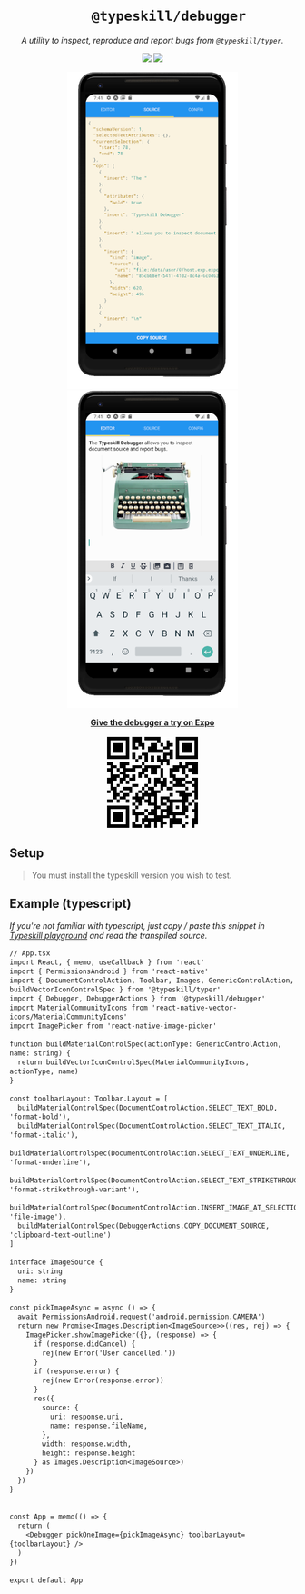 <h1 align="center">
<code>
    @typeskill/debugger
</code>
</h1>
<p align="center">
  <em>
    A utility to inspect, reproduce and report bugs from <code>@typeskill/typer</code>.
  </em>
</p>
<p align="center">
    <a href="https://www.npmjs.com/package/@typeskill/debugger" alt="Npm Version">
        <img src="https://img.shields.io/npm/v/@typeskill/debugger.svg" /></a>
    <img src="https://img.shields.io/npm/l/@typeskill/typer.svg"/>
</p>
<p align="center">
  <img src="https://raw.githubusercontent.com/typeskill/debugger/HEAD/images/screenshot-unfold.png" width="300">
  <img src="https://raw.githubusercontent.com/typeskill/debugger/HEAD/images/screenshot-fold.png" width="300">
</p>
<p align="center">
    <a href="https://expo.io/@jsamr/typeskill-debugger">
        <strong>Give the debugger a try on Expo</strong>
    </a>
    <br/><br/>
    <a href="https://expo.io/@jsamr/typeskill-debugger">
        <img src="https://raw.githubusercontent.com/typeskill/debugger/HEAD/images/qr.png" alt="Expo QR code">
    </a>
    <br/>
</p>

## Setup

> You must install the typeskill version you wish to test.

## Example (typescript)

*If you're not familiar with typescript, just copy / paste this snippet in [Typeskill playground](https://www.typescriptlang.org/play/?target=6&jsx=3) and read the transpiled source.*

```tsx
// App.tsx
import React, { memo, useCallback } from 'react'
import { PermissionsAndroid } from 'react-native'
import { DocumentControlAction, Toolbar, Images, GenericControlAction, buildVectorIconControlSpec } from '@typeskill/typer'
import { Debugger, DebuggerActions } from '@typeskill/debugger'
import MaterialCommunityIcons from 'react-native-vector-icons/MaterialCommunityIcons'
import ImagePicker from 'react-native-image-picker'

function buildMaterialControlSpec(actionType: GenericControlAction, name: string) {
  return buildVectorIconControlSpec(MaterialCommunityIcons, actionType, name)
}

const toolbarLayout: Toolbar.Layout = [
  buildMaterialControlSpec(DocumentControlAction.SELECT_TEXT_BOLD, 'format-bold'),
  buildMaterialControlSpec(DocumentControlAction.SELECT_TEXT_ITALIC, 'format-italic'),
  buildMaterialControlSpec(DocumentControlAction.SELECT_TEXT_UNDERLINE, 'format-underline'),
  buildMaterialControlSpec(DocumentControlAction.SELECT_TEXT_STRIKETHROUGH, 'format-strikethrough-variant'),
  buildMaterialControlSpec(DocumentControlAction.INSERT_IMAGE_AT_SELECTION, 'file-image'),
  buildMaterialControlSpec(DebuggerActions.COPY_DOCUMENT_SOURCE, 'clipboard-text-outline')
]

interface ImageSource {
  uri: string
  name: string
}

const pickImageAsync = async () => {
  await PermissionsAndroid.request('android.permission.CAMERA')
  return new Promise<Images.Description<ImageSource>>((res, rej) => {
    ImagePicker.showImagePicker({}, (response) => {
      if (response.didCancel) {
        rej(new Error('User cancelled.'))
      }
      if (response.error) {
        rej(new Error(response.error))
      }
      res({
        source: {
          uri: response.uri,
          name: response.fileName,
        },
        width: response.width,
        height: response.height
      } as Images.Description<ImageSource>)
    })
  })
}


const App = memo(() => {
  return (
    <Debugger pickOneImage={pickImageAsync} toolbarLayout={toolbarLayout} />
  )
})

export default App

```
